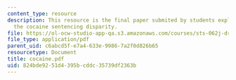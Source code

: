 ```yaml
---
content_type: resource
description: This resource is the final paper submited by students explaining about
  the cocaine sentencing disparity.
file: https://ol-ocw-studio-app-qa.s3.amazonaws.com/courses/sts-062j-drugs-politics-and-culture-spring-2006/824bde9251d4395bcddc35739df2363b_cocaine.pdf
file_type: application/pdf
parent_uid: c6abcd5f-e7a4-633e-9986-7a2f0d826b65
resourcetype: Document
title: cocaine.pdf
uid: 824bde92-51d4-395b-cddc-35739df2363b
---
```

